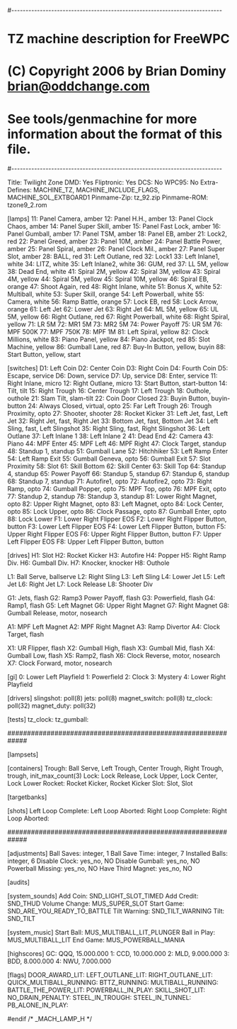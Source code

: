 #--------------------------------------------------------------------------
# TZ machine description for FreeWPC
# (C) Copyright 2006 by Brian Dominy <brian@oddchange.com>
#
# See tools/genmachine for more information about the format of this file.
#--------------------------------------------------------------------------

Title: Twilight Zone
DMD: Yes
Fliptronic: Yes
DCS: No
WPC95: No
Extra-Defines: MACHINE_TZ, MACHINE_INCLUDE_FLAGS, MACHINE_SOL_EXTBOARD1
Pinmame-Zip: tz_92.zip
Pinmame-ROM: tzone9_2.rom

[lamps]
11: Panel Camera, amber
12: Panel H.H., amber
13: Panel Clock Chaos, amber
14: Panel Super Skill, amber
15: Panel Fast Lock, amber
16: Panel Gumball, amber
17: Panel TSM, amber
18: Panel EB, amber
21: Lock2, red
22: Panel Greed, amber
23: Panel 10M, amber
24: Panel Battle Power, amber
25: Panel Spiral, amber
26: Panel Clock Mil., amber
27: Panel Super Slot, amber
28: BALL, red
31: Left Outlane, red
32: Lock1
33: Left Inlane1, white
34: LITZ, white
35: Left Inlane2, white
36: GUM, red
37: LL 5M, yellow
38: Dead End, white
41: Spiral 2M, yellow
42: Spiral 3M, yellow
43: Spiral 4M, yellow
44: Spiral 5M, yellow
45: Spiral 10M, yellow
46: Spiral EB, orange
47: Shoot Again, red
48: Right Inlane, white
51: Bonus X, white
52: Multiball, white
53: Super Skill, orange
54: Left Powerball, white
55: Camera, white
56: Ramp Battle, orange
57: Lock EB, red
58: Lock Arrow, orange
61: Left Jet
62: Lower Jet
63: Right Jet
64: ML 5M, yellow
65: UL 5M, yellow
66: Right Outlane, red
67: Right Powerball, white
68: Right Spiral, yellow
71: LR 5M
72: MR1 5M
73: MR2 5M
74: Power Payoff
75: UR 5M
76: MPF 500K
77: MPF 750K
78: MPF 1M
81: Left Spiral, yellow
82: Clock Millions, white
83: Piano Panel, yellow
84: Piano Jackpot, red
85: Slot Machine, yellow
86: Gumball Lane, red
87: Buy-In Button, yellow, buyin
88: Start Button, yellow, start

[switches]
D1: Left Coin
D2: Center Coin
D3: Right Coin
D4: Fourth Coin
D5: Escape, service
D6: Down, service
D7: Up, service
D8: Enter, service
11: Right Inlane, micro
12: Right Outlane, micro
13: Start Button, start-button
14: Tilt, tilt
15: Right Trough
16: Center Trough
17: Left Trough
18: Outhole, outhole
21: Slam Tilt, slam-tilt
22: Coin Door Closed
23: Buyin Button, buyin-button
24: Always Closed, virtual, opto
25: Far Left Trough
26: Trough Proximity, opto
27: Shooter, shooter
28: Rocket Kicker
31: Left Jet, fast, Left Jet
32: Right Jet, fast, Right Jet
33: Bottom Jet, fast, Bottom Jet
34: Left Sling, fast, Left Slingshot
35: Right Sling, fast, Right Slingshot
36: Left Outlane
37: Left Inlane 1
38: Left Inlane 2
41: Dead End
42: Camera
43: Piano
44: MPF Enter
45: MPF Left
46: MPF Right
47: Clock Target, standup
48: Standup 1, standup
51: Gumball Lane
52: Hitchhiker
53: Left Ramp Enter
54: Left Ramp Exit
55: Gumball Geneva, opto
56: Gumball Exit
57: Slot Proximity
58: Slot
61: Skill Bottom
62: Skill Center
63: Skill Top
64: Standup 4, standup
65: Power Payoff
66: Standup 5, standup
67: Standup 6, standup
68: Standup 7, standup
71: Autofire1, opto
72: Autofire2, opto
73: Right Ramp, opto
74: Gumball Popper, opto
75: MPF Top, opto
76: MPF Exit, opto
77: Standup 2, standup
78: Standup 3, standup
81: Lower Right Magnet, opto
82: Upper Right Magnet, opto
83: Left Magnet, opto
84: Lock Center, opto
85: Lock Upper, opto
86: Clock Passage, opto
87: Gumball Enter, opto
88: Lock Lower
F1: Lower Right Flipper EOS
F2: Lower Right Flipper Button, button
F3: Lower Left Flipper EOS
F4: Lower Left Flipper Button, button
F5: Upper Right Flipper EOS
F6: Upper Right Flipper Button, button
F7: Upper Left Flipper EOS
F8: Upper Left Flipper Button, button

[drives]
H1: Slot
H2: Rocket Kicker
H3: Autofire
H4: Popper
H5: Right Ramp Div.
H6: Gumball Div.
H7: Knocker, knocker
H8: Outhole

L1: Ball Serve, ballserve
L2: Right Sling
L3: Left Sling
L4: Lower Jet
L5: Left Jet
L6: Right Jet
L7: Lock Release
L8: Shooter Div

G1: Jets, flash
G2: Ramp3 Power Payoff, flash
G3: Powerfield, flash
G4: Ramp1, flash
G5: Left Magnet
G6: Upper Right Magnet
G7: Right Magnet
G8: Gumball Release, motor, nosearch

A1: MPF Left Magnet
A2: MPF Right Magnet
A3: Ramp Divertor
A4: Clock Target, flash

X1: UR Flipper, flash
X2: Gumball High, flash
X3: Gumball Mid, flash
X4: Gumball Low, flash
X5: Ramp2, flash
X6: Clock Reverse, motor, nosearch
X7: Clock Forward, motor, nosearch

[gi]
0: Lower Left Playfield
1: Powerfield
2: Clock
3: Mystery
4: Lower Right Playfield

[drivers]
slingshot: poll(8)
jets: poll(8)
magnet_switch: poll(8)
tz_clock: poll(32)
magnet_duty: poll(32)

[tests]
tz_clock:
tz_gumball:

#############################################################

[lampsets]

[containers]
Trough: Ball Serve, Left Trough, Center Trough, Right Trough, trough, init_max_count(3)
Lock: Lock Release, Lock Upper, Lock Center, Lock Lower
Rocket: Rocket Kicker, Rocket Kicker
Slot: Slot, Slot

[targetbanks]

[shots]
Left Loop Complete:
Left Loop Aborted:
Right Loop Complete:
Right Loop Aborted:

#############################################################

[adjustments]
Ball Saves: integer, 1
Ball Save Time: integer, 7
Installed Balls: integer, 6
Disable Clock: yes_no, NO
Disable Gumball: yes_no, NO
Powerball Missing: yes_no, NO
Have Third Magnet: yes_no, NO

[audits]

[system_sounds]
Add Coin: SND_LIGHT_SLOT_TIMED
Add Credit: SND_THUD
Volume Change: MUS_SUPER_SLOT
Start Game: SND_ARE_YOU_READY_TO_BATTLE
Tilt Warning: SND_TILT_WARNING
Tilt: SND_TILT

[system_music]
Start Ball: MUS_MULTIBALL_LIT_PLUNGER
Ball in Play: MUS_MULTIBALL_LIT
End Game: MUS_POWERBALL_MANIA

[highscores]
GC: QQQ, 15.000.000
1: CCD, 10.000.000
2: MLD, 9.000.000
3: BDD, 8.000.000
4: NWU, 7.000.000

[flags]
DOOR_AWARD_LIT:
LEFT_OUTLANE_LIT:
RIGHT_OUTLANE_LIT:
QUICK_MULTIBALL_RUNNING:
BTTZ_RUNNING:
MULTIBALL_RUNNING:
BATTLE_THE_POWER_LIT:
POWERBALL_IN_PLAY:
SKILL_SHOT_LIT:
NO_DRAIN_PENALTY:
STEEL_IN_TROUGH:
STEEL_IN_TUNNEL:
PB_ALONE_IN_PLAY:

#endif /* _MACH_LAMP_H */

